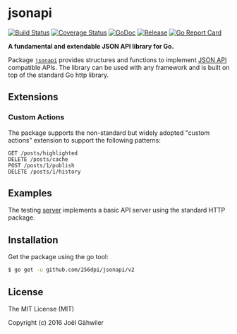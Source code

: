 # jsonapi

[![Build Status](https://travis-ci.org/256dpi/jsonapi.svg?branch=master)](https://travis-ci.org/256dpi/jsonapi)
[![Coverage Status](https://coveralls.io/repos/github/256dpi/jsonapi/badge.svg?branch=master)](https://coveralls.io/github/256dpi/jsonapi?branch=master)
[![GoDoc](https://godoc.org/github.com/256dpi/jsonapi?status.svg)](http://godoc.org/github.com/256dpi/jsonapi)
[![Release](https://img.shields.io/github/release/256dpi/jsonapi.svg)](https://github.com/256dpi/jsonapi/releases)
[![Go Report Card](https://goreportcard.com/badge/github.com/256dpi/jsonapi)](http://goreportcard.com/report/256dpi/jsonapi)

**A fundamental and extendable JSON API library for Go.**

Package [`jsonapi`](http://godoc.org/github.com/256dpi/jsonapi) provides structures and functions to implement [JSON API](http://jsonapi.org) compatible APIs. The library can be used with any framework and is built on top of the standard Go http library.

## Extensions

### Custom Actions

The package supports the non-standard but widely adopted "custom actions" extension to support the following patterns:

```
GET /posts/highlighted
DELETE /posts/cache
POST /posts/1/publish
DELETE /posts/1/history
```

## Examples

The testing [server](https://github.com/256dpi/jsonapi/blob/master/server.go) implements a basic API server using the standard HTTP package.

## Installation

Get the package using the go tool:

```bash
$ go get -u github.com/256dpi/jsonapi/v2
```

## License

The MIT License (MIT)

Copyright (c) 2016 Joël Gähwiler
